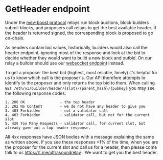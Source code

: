 # GetHeader endpoint

Under the [mev-boost protocol](https://docs.flashbots.net/flashbots-mev-boost/introduction) relays run block auctions, block builders submit blocks, and proposers call relays to get the best available header. If the header is returned signed, the corresponding block is proposed to go on-chain.

As headers contain bid values, historically, builders would also call the header endpoint, ignoring most of the response and look at the bid to decide whether they would want to build a new block and outbid. On our relay a builder should use our [websocket endpoint](./top-bid-websocket.md) instead.

To get a proposer the best bid (highest, most reliable, timely) it's helpful for us to know which call is the proposer's. Our API therefore attempts to identify to the proposer and only returns the top bid to them. When calling `GET /eth/v1/builder/header/{slot}/{parent_hash}/{pubkey}` you may see the following response codes:
```
1. 200 OK                - the top header
2. 202 No Content        - we do not have any header to give you
3. 403 Forbidden         - not a validator call
4. 403 Forbidden         - validator call, but not for the current slot
5. 429 Too Many Requests - validator call, for current slot, but already gave out a top header response.
```

All 4xx responses have JSON bodies with a message explaining the same as written above. If you see these responses >1% of the time, when you are the proposer for the current slot and call us for a header, then please come talk to us https://t.me/ultrasoundrelay . We want to get you the best header.
